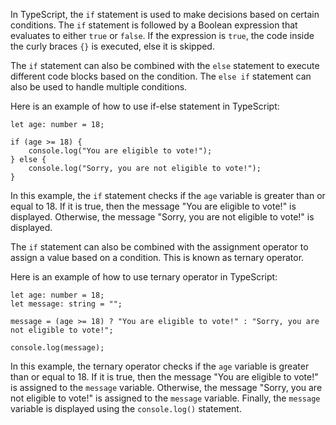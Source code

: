 In TypeScript, the `if` statement is used to make decisions based on certain conditions. The `if` statement is followed by a Boolean expression that evaluates to either `true` or `false`. If the expression is `true`, the code inside the curly braces `{}` is executed, else it is skipped.

The `if` statement can also be combined with the `else` statement to execute different code blocks based on the condition. The `else if` statement can also be used to handle multiple conditions.

Here is an example of how to use if-else statement in TypeScript:

```
let age: number = 18;

if (age >= 18) {
    console.log("You are eligible to vote!");
} else {
    console.log("Sorry, you are not eligible to vote!");
}
```

In this example, the `if` statement checks if the `age` variable is greater than or equal to 18. If it is true, then the message "You are eligible to vote!" is displayed. Otherwise, the message "Sorry, you are not eligible to vote!" is displayed.

The `if` statement can also be combined with the assignment operator to assign a value based on a condition. This is known as ternary operator.

Here is an example of how to use ternary operator in TypeScript:

```
let age: number = 18;
let message: string = "";

message = (age >= 18) ? "You are eligible to vote!" : "Sorry, you are not eligible to vote!";

console.log(message);
```

In this example, the ternary operator checks if the `age` variable is greater than or equal to 18. If it is true, then the message "You are eligible to vote!" is assigned to the `message` variable. Otherwise, the message "Sorry, you are not eligible to vote!" is assigned to the `message` variable. Finally, the `message` variable is displayed using the `console.log()` statement.